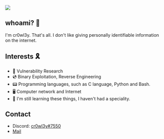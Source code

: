<img src="https://github.com/cr0wl3yy/cr0wl3yy/blob/main/Webp.net-resizeimage.jpg" width="auto">


## whoami? 🛑
I'm cr0wl3y. That's all. I don't like giving personally identifiable information on the internet. 

## Interests 🎗 
- 🔎 Vulnerability Research
- 💿 Binary Exploitation, Reverse Engineering
- 📟 Programming languages, such as C language, Python and Bash. 
- 🖥 Computer network and Internet
- 💾 I'm still learning these things, I haven't had a speciality.

## Contact
- Discord: [cr0wl3y#7550](./)
- [Mail](cr0wl3yy@protonmail.com)
